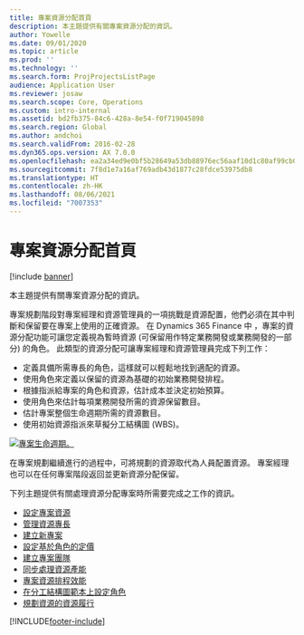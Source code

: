 ```yaml
---
title: 專案資源分配首頁
description: 本主題提供有關專案資源分配的資訊。
author: Yowelle
ms.date: 09/01/2020
ms.topic: article
ms.prod: ''
ms.technology: ''
ms.search.form: ProjProjectsListPage
audience: Application User
ms.reviewer: josaw
ms.search.scope: Core, Operations
ms.custom: intro-internal
ms.assetid: bd2fb375-84c6-428a-8e54-f0f719045898
ms.search.region: Global
ms.author: andchoi
ms.search.validFrom: 2016-02-28
ms.dyn365.ops.version: AX 7.0.0
ms.openlocfilehash: ea2a34ed9e0bf5b28649a53db88976ec56aaf10d1c80af99cb0856250873a2ab
ms.sourcegitcommit: 7f8d1e7a16af769adb43d1877c28fdce53975db8
ms.translationtype: HT
ms.contentlocale: zh-HK
ms.lasthandoff: 08/06/2021
ms.locfileid: "7007353"
---
```

# <a name="project-resourcing-home-page"></a>專案資源分配首頁

[!include [banner](../includes/banner.md)]

本主題提供有關專案資源分配的資訊。

專案規劃階段對專案經理和資源管理員的一項挑戰是資源配置，他們必須在其中判斷和保留要在專案上使用的正確資源。 在 Dynamics 365 Finance 中 ，專案的資源分配功能可讓您定義視為暫時資源 (可保留用作特定業務開發或業務開發的一部分) 的角色。 此類型的資源分配可讓專案經理和資源管理員完成下列工作：

- 定義具備所需專長的角色，這樣就可以輕鬆地找到適配的資源。
- 使用角色來定義以保留的資源為基礎的初始業務開發排程。
- 根據指派給專案的角色和資源，估計成本並決定初始預算。
- 使用角色來估計每項業務開發所需的資源保留數目。
- 估計專案整個生命週期所需的資源數目。
- 使用初始資源指派來草擬分工結構圖 (WBS)。

[![專案生命週期。](./media/projectresourcing02-1024x812.jpg)](./media/projectresourcing02.jpg)

在專案規劃繼續進行的過程中，可將規劃的資源取代為人員配置資源。 專案經理也可以在任何專案階段返回並更新資源分配保留。

下列主題提供有關處理資源分配專案時所需要完成之工作的資訊。

- [設定專案資源](set-up-project-resources.md)
- [管理資源專長](manage-resource-competencies.md)
- [建立新專案](create-new-project.md)
- [設定基於角色的定價](set-up-role-based-pricing.md)
- [建立專案團隊](create-project-team.md)
- [同步處理資源產能](synchronize-resource-capacity.md)
- [專案資源排程效能](project-scheduling-performance.md)
- [在分工結構圖範本上設定角色](set-up-roles-wbs-template.md)
- [規劃資源的資源履行](resource-fulfillment-planned-resources.md)


[!INCLUDE[footer-include](../includes/footer-banner.md)]